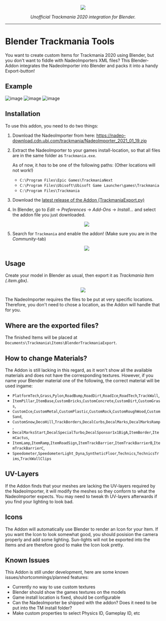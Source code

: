 <p align="center">
  <img src="https://ubistatic19-a.akamaihd.net/ubicomstatic/de-de/global/search-thumbnail/trackmania_search_362083.jpg"/>
  <p align="center"><em>Unofficial Trackmania 2020 integration for Blender.</em></p>
</p>

---

# Blender Trackmania Tools

You want to create custom Items for Trackmania 2020 using Blender, but you don't want to fiddle with NadeoImporters XML files? This Blender-Addon integrates the NadeoImporter into Blender and packs it into a handy Export-button!

## Example

![image](https://user-images.githubusercontent.com/11406580/107148256-943a1000-6952-11eb-9962-38fc3eeab305.png)
![image](https://user-images.githubusercontent.com/11406580/107148644-acab2a00-6954-11eb-9bbc-8f5f19b7192c.png)
![image](https://user-images.githubusercontent.com/11406580/107148658-bb91dc80-6954-11eb-945b-081fbcdaa877.png)

## Installation

To use this addon, you need to do two things:

 1. Download the NadeoImporter from here: https://nadeo-download.cdn.ubi.com/trackmania/NadeoImporter_2021_01_19.zip
 2. Extract the NadeoImporter to your games install-location, so that all files are in the same folder as `Trackmania.exe`. 
 
    As of now, it *has* to be one of the following paths: (Other locations will not work!)
 
    - `C:\Program Files\Epic Games\TrackmaniaNext`
    - `C:\Program Files\Ubisoft\Ubisoft Game Launcher\games\Trackmania`
    - `C:\Program Files\Trackmania`
    
 3. Download the [latest release of the Addon (TrackmaniaExport.py)](https://github.com/ataulien/blender-trackmania-tools/releases/latest)
 4. In Blender, go to *Edit* -> *Preferences* -> *Add-Ons* -> *Install...* and select the addon file you just downloaded.

    <p align="center">
      <img src="https://user-images.githubusercontent.com/11406580/107147551-f5f87b00-694e-11eb-8cbd-082abfffdc56.png"/>
    </p>

 5. Search for `Trackmania` and enable the addon! (Make sure you are in the *Community*-tab)
 
    <p align="center">
      <img src="https://user-images.githubusercontent.com/11406580/107147618-4d96e680-694f-11eb-8546-9962eba1f5b0.png"/>
    </p>
    
## Usage

Create your model in Blender as usual, then export it as *Trackmania Item (.item.gbx)*.

<p align="center">
  <img src="https://user-images.githubusercontent.com/11406580/107147681-9f3f7100-694f-11eb-9596-5e85a6683bcc.png"/>
</p>

The NadeoImporter requires the files to be put at very specific locations. Therefore, you don't need to chose a location, as the Addon will handle that for you.

## Where are the exported files?

The finished Items will be placed at `Documents\Trackmania\Items\BlenderTrackmaniaExport`.

## How to change Materials?

The Addon is still lacking in this regard, as it won't show all the available materials and does not have the corresponding textures. 
However, if you name your Blender material one of the following, the correct material will be used ingame:

 - `PlatformTech`,`Grass`,`Pylon`,`RoadBump`,`RoadDirt`,`RoadIce`,`RoadTech`,`TrackWall`,
 - `ItemPillar`,`ItemBase`,`CustomBricks`,`CustomConcrete`,`CustomDirt`,`CustomGrass`,
 - `CustomIce`,`CustomMetal`,`CustomPlastic`,`CustomRock`,`CustomRoughWood`,`CustomSand`,
 - `CustomSnow`,`DecoHill`,`TrackBorders`,`DecalCurbs`,`DecalMarks`,`DecalMarksRamp`,
 - `DecalMarksStart`,`DecalSpecialTurbo`,`DecalSponsor1x1BigA`,`ItemBorder`,`ItemCactus`,
 - `ItemLamp`,`ItemRamp`,`ItemRoadSign`,`ItemTrackBarrier`,`ItemTrackBarrierB`,`ItemTrackBarrierC`,
 - `Speedometer`,`SpeedometerLight_Dyna`,`SyntheticFloor`,`Technics`,`TechnicsTrims`,`TrackWallClips`
 
## UV-Layers
 
If the Addon finds that your meshes are lacking the UV-layers required by the NadeoImporter, it will modify the meshes so 
they conform to what the NadeoImporter expects. You may need to tweak th UV-layers afterwards if you find your lighting to look bad.
 
## Icons
 
The Addon will automatically use Blender to render an Icon for your Item. If you want the Icon to look somewhat good, you should posision the camera properly and add some lighting. Sun-lights will not be exported into the Items and are therefore good to make the Icon look pretty.

## Known Issues

This Addon is still under development, here are some known issues/shortcommings/planned features:

 - Currently no way to use custom textures
 - Blender should show the games textures on the models
 - Game install location is fixed, should be configurable
 - Can the NadeoImporter be shipped with the addon? Does it need to be put into the TM install folder?
 - Make custom properties to select Physics ID, Gameplay ID, etc
